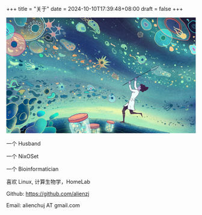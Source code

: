+++
title = "关于"
date = 2024-10-10T17:39:48+08:00
draft = false
+++

![goal](The_hunt_for_a_healthy_microbiome.webp)

一个 Husband

一个 NixOSet

一个 Bioinformatician

喜欢 Linux, 计算生物学，HomeLab

Github: https://github.com/alienzj

Email: alienchuj AT gmail.com
